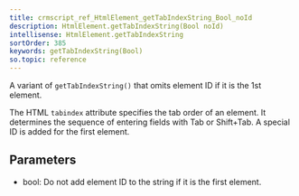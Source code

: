 ```yaml
---
title: crmscript_ref_HtmlElement_getTabIndexString_Bool_noId
description: HtmlElement.getTabIndexString(Bool noId)
intellisense: HtmlElement.getTabIndexString
sortOrder: 385
keywords: getTabIndexString(Bool)
so.topic: reference
---
```


A variant of `getTabIndexString()` that omits element ID if it is the 1st element.

The HTML `tabindex` attribute specifies the tab order of an element. It determines the sequence of entering fields with Tab or Shift+Tab.
A special ID is added for the first element.

## Parameters

* bool: Do not add element ID to the string if it is the first element.
